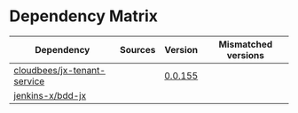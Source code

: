 # Dependency Matrix

Dependency | Sources | Version | Mismatched versions
---------- | ------- | ------- | -------------------
[cloudbees/jx-tenant-service](https://github.com/cloudbees/jx-tenant-service) |  | [0.0.155](https://github.com/cloudbees/jx-tenant-service/releases/tag/v0.0.155) | 
[jenkins-x/bdd-jx](https://github.com/jenkins-x/bdd-jx.git) |  | []() | 
